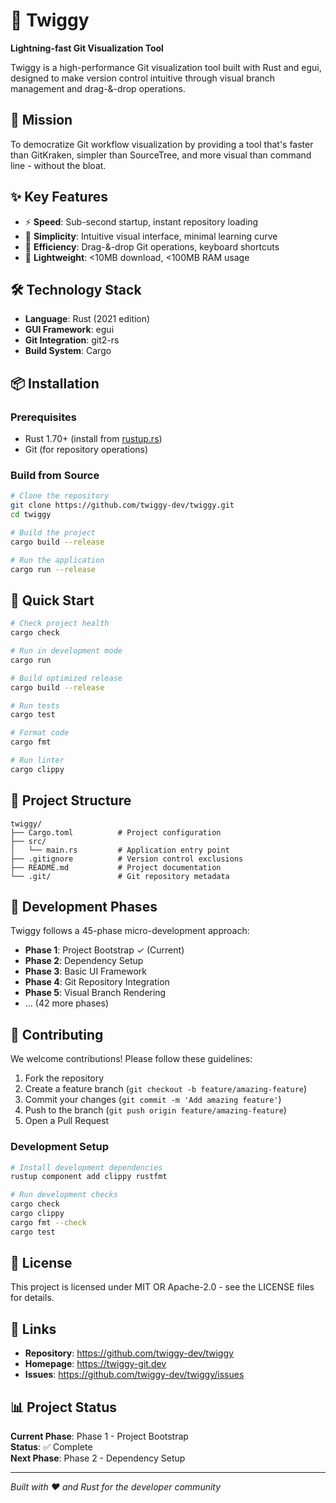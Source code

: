 # 🌿 Twiggy

**Lightning-fast Git Visualization Tool**

Twiggy is a high-performance Git visualization tool built with Rust and egui, designed to make version control intuitive through visual branch management and drag-&-drop operations.

## 🚀 Mission

To democratize Git workflow visualization by providing a tool that's faster than GitKraken, simpler than SourceTree, and more visual than command line - without the bloat.

## ✨ Key Features

- ⚡ **Speed**: Sub-second startup, instant repository loading
- 🎯 **Simplicity**: Intuitive visual interface, minimal learning curve  
- 🔧 **Efficiency**: Drag-&-drop Git operations, keyboard shortcuts
- 💾 **Lightweight**: <10MB download, <100MB RAM usage

## 🛠️ Technology Stack

- **Language**: Rust (2021 edition)
- **GUI Framework**: egui
- **Git Integration**: git2-rs
- **Build System**: Cargo

## 📦 Installation

### Prerequisites

- Rust 1.70+ (install from [rustup.rs](https://rustup.rs/))
- Git (for repository operations)

### Build from Source

```bash
# Clone the repository
git clone https://github.com/twiggy-dev/twiggy.git
cd twiggy

# Build the project
cargo build --release

# Run the application
cargo run --release
```

## 🏃 Quick Start

```bash
# Check project health
cargo check

# Run in development mode
cargo run

# Build optimized release
cargo build --release

# Run tests
cargo test

# Format code
cargo fmt

# Run linter
cargo clippy
```

## 📁 Project Structure

```
twiggy/
├── Cargo.toml          # Project configuration
├── src/
│   └── main.rs         # Application entry point
├── .gitignore          # Version control exclusions
├── README.md           # Project documentation
└── .git/               # Git repository metadata
```

## 🔄 Development Phases

Twiggy follows a 45-phase micro-development approach:

- **Phase 1**: Project Bootstrap ✓ (Current)
- **Phase 2**: Dependency Setup
- **Phase 3**: Basic UI Framework
- **Phase 4**: Git Repository Integration
- **Phase 5**: Visual Branch Rendering
- ... (42 more phases)

## 🤝 Contributing

We welcome contributions! Please follow these guidelines:

1. Fork the repository
2. Create a feature branch (`git checkout -b feature/amazing-feature`)
3. Commit your changes (`git commit -m 'Add amazing feature'`)
4. Push to the branch (`git push origin feature/amazing-feature`)
5. Open a Pull Request

### Development Setup

```bash
# Install development dependencies
rustup component add clippy rustfmt

# Run development checks
cargo check
cargo clippy
cargo fmt --check
cargo test
```

## 📄 License

This project is licensed under MIT OR Apache-2.0 - see the LICENSE files for details.

## 🔗 Links

- **Repository**: https://github.com/twiggy-dev/twiggy
- **Homepage**: https://twiggy-git.dev
- **Issues**: https://github.com/twiggy-dev/twiggy/issues

## 📊 Project Status

**Current Phase**: Phase 1 - Project Bootstrap  
**Status**: ✅ Complete  
**Next Phase**: Phase 2 - Dependency Setup

---

*Built with ❤️ and Rust for the developer community*